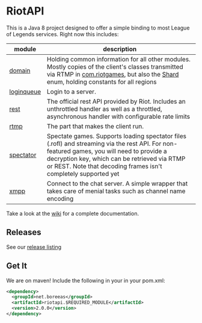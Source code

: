 # RiotAPI

This is a Java 8 project designed to offer a simple binding to most League of Legends services. Right now this includes:

| module | description |
|--------|-------------|
|[domain](https://github.com/loldevs/riotapi/wiki/domain) | Holding common information for all other modules. Mostly copies of the client's classes transmitted via RTMP in [com.riotgames](../tree/master/domain/src/main/java/net/boreeas/riotapi/com/riotgames), but also the [Shard](../blob/master/domain/src/main/java/net/boreeas/riotapi/Shard.java) enum, holding constants for all regions |
|[loginqueue](https://github.com/loldevs/riotapi/wiki/loginqueue) | Login to a server. |
|[rest](https://github.com/loldevs/riotapi/wiki/rest) | The official rest API provided by Riot. Includes an unthrottled handler as well as a throttled, asynchronous handler with configurable rate limits |
|[rtmp](https://github.com/loldevs/riotapi/wiki/rtmp) | The part that makes the client run. |
|[spectator](https://github.com/loldevs/riotapi/wiki/spectator) | Spectate games. Supports loading spectator files (.rofl) and streaming via the rest API. For non-featured games, you will need to provide a decryption key, which can be retrieved via RTMP or REST. Note that decoding frames isn't completely supported yet |
|[xmpp](https://github.com/loldevs/riotapi/wiki/xmpp) | Connect to the chat server. A simple wrapper that takes care of menial tasks such as channel name encoding |

Take a look at the [wiki](https://github.com/loldevs/riotapi/wiki) for a complete documentation.

## Releases
See our [release listing](https://github.com/loldevs/riotapi/releases)

## Get It
We are on maven! Include the following in your <dependencies> in your pom.xml:
```xml
<dependency>
  <groupId>net.boreeas</groupId>
  <artifactId>riotapi.$REQUIRED_MODULE</artifactId>
  <version>2.0.0</version>
</dependency>
```
